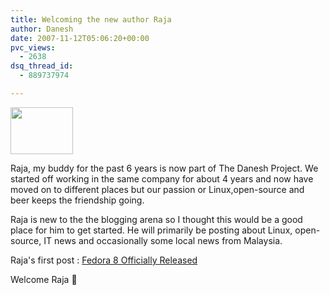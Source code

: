 ```yaml
---
title: Welcoming the new author Raja
author: Danesh
date: 2007-11-12T05:06:20+00:00
pvc_views:
  - 2638
dsq_thread_id:
  - 889737974

---
```

<img loading="lazy" src="http://profile.ak.facebook.com/profile6/121/7/s737288015_2101.jpg" height="75" width="100" />

Raja, my buddy for the past 6 years is now part of The Danesh Project. We started off working in the same company for about 4 years and now have moved on to different places but our passion or Linux,open-source and beer keeps the friendship going.

Raja is new to the the blogging arena so I thought this would be a good place for him to get started. He will primarily be posting about Linux, open-source, IT news and occasionally some local news from Malaysia.

Raja's first post : [Fedora 8 Officially Released][1]

Welcome Raja 🙂

 [1]: /posts/fedora-core-8-officially-released/